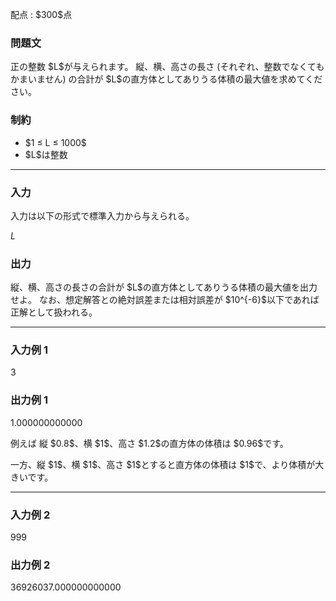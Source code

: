 
<div>

<span>

<span>

<p>
配点 : $300$点
</p>

<div>

<section>

### **問題文**

<p>
正の整数 $L$が与えられます。
縦、横、高さの長さ (それぞれ、整数でなくてもかまいません) の合計が $L$の直方体としてありうる体積の最大値を求めてください。
</p>

</section>

</div>

<div>

<section>

### **制約**

<ul>

<li>
$1 ≤ L ≤ 1000$
</li>

<li>
$L$は整数
</li>

</ul>

</section>

</div>

---

<div>

<div>

<section>

### **入力**

<p>
入力は以下の形式で標準入力から与えられる。
</p>

<div>

$L$
</div>

</section>

</div>

<div>

<section>

### **出力**

<p>
縦、横、高さの長さの合計が $L$の直方体としてありうる体積の最大値を出力せよ。
なお、想定解答との絶対誤差または相対誤差が $10^{-6}$以下であれば正解として扱われる。
</p>

</section>

</div>

</div>

---

<div>

<section>

### **入力例 1**

<div>

3

</div>

</section>

</div>

<div>

<section>

### **出力例 1**

<div>

1.000000000000

</div>

<p>
例えば 縦 $0.8$、横 $1$、高さ $1.2$の直方体の体積は $0.96$です。
</p>

<p>
一方、縦 $1$、横 $1$、高さ $1$とすると直方体の体積は $1$で、より体積が大きいです。
</p>

</section>

</div>

---

<div>

<section>

### **入力例 2**

<div>

999

</div>

</section>

</div>

<div>

<section>

### **出力例 2**

<div>

36926037.000000000000

</div>

</section>

</div>

</span>

</span>

</div>
